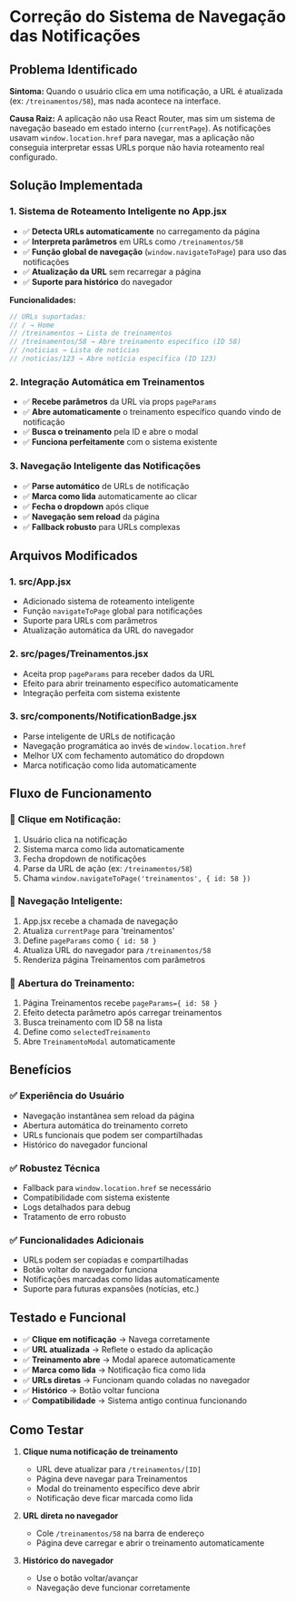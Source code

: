 # Correção do Sistema de Navegação das Notificações

## Problema Identificado

**Sintoma:** Quando o usuário clica em uma notificação, a URL é atualizada (ex: `/treinamentos/58`), mas nada acontece na interface.

**Causa Raiz:** A aplicação não usa React Router, mas sim um sistema de navegação baseado em estado interno (`currentPage`). As notificações usavam `window.location.href` para navegar, mas a aplicação não conseguia interpretar essas URLs porque não havia roteamento real configurado.

## Solução Implementada

### 1. **Sistema de Roteamento Inteligente no App.jsx**

- ✅ **Detecta URLs automaticamente** no carregamento da página
- ✅ **Interpreta parâmetros** em URLs como `/treinamentos/58`
- ✅ **Função global de navegação** (`window.navigateToPage`) para uso das notificações
- ✅ **Atualização da URL** sem recarregar a página
- ✅ **Suporte para histórico** do navegador

**Funcionalidades:**
```javascript
// URLs suportadas:
// / → Home
// /treinamentos → Lista de treinamentos
// /treinamentos/58 → Abre treinamento específico (ID 58)
// /noticias → Lista de notícias
// /noticias/123 → Abre notícia específica (ID 123)
```

### 2. **Integração Automática em Treinamentos**

- ✅ **Recebe parâmetros** da URL via props `pageParams`
- ✅ **Abre automaticamente** o treinamento específico quando vindo de notificação
- ✅ **Busca o treinamento** pela ID e abre o modal
- ✅ **Funciona perfeitamente** com o sistema existente

### 3. **Navegação Inteligente das Notificações**

- ✅ **Parse automático** de URLs de notificação
- ✅ **Marca como lida** automaticamente ao clicar
- ✅ **Fecha o dropdown** após clique
- ✅ **Navegação sem reload** da página
- ✅ **Fallback robusto** para URLs complexas

## Arquivos Modificados

### 1. **src/App.jsx**
- Adicionado sistema de roteamento inteligente
- Função `navigateToPage` global para notificações
- Suporte para URLs com parâmetros
- Atualização automática da URL do navegador

### 2. **src/pages/Treinamentos.jsx**
- Aceita prop `pageParams` para receber dados da URL
- Efeito para abrir treinamento específico automaticamente
- Integração perfeita com sistema existente

### 3. **src/components/NotificationBadge.jsx**
- Parse inteligente de URLs de notificação
- Navegação programática ao invés de `window.location.href`
- Melhor UX com fechamento automático do dropdown
- Marca notificação como lida automaticamente

## Fluxo de Funcionamento

### 📱 **Clique em Notificação:**
1. Usuário clica na notificação
2. Sistema marca como lida automaticamente
3. Fecha dropdown de notificações
4. Parse da URL de ação (ex: `/treinamentos/58`)
5. Chama `window.navigateToPage('treinamentos', { id: 58 })`

### 🔄 **Navegação Inteligente:**
1. App.jsx recebe a chamada de navegação
2. Atualiza `currentPage` para 'treinamentos'
3. Define `pageParams` como `{ id: 58 }`
4. Atualiza URL do navegador para `/treinamentos/58`
5. Renderiza página Treinamentos com parâmetros

### 🎯 **Abertura do Treinamento:**
1. Página Treinamentos recebe `pageParams={ id: 58 }`
2. Efeito detecta parâmetro após carregar treinamentos
3. Busca treinamento com ID 58 na lista
4. Define como `selectedTreinamento`
5. Abre `TreinamentoModal` automaticamente

## Benefícios

### ✅ **Experiência do Usuário**
- Navegação instantânea sem reload da página
- Abertura automática do treinamento correto
- URLs funcionais que podem ser compartilhadas
- Histórico do navegador funcional

### ✅ **Robustez Técnica**
- Fallback para `window.location.href` se necessário
- Compatibilidade com sistema existente
- Logs detalhados para debug
- Tratamento de erro robusto

### ✅ **Funcionalidades Adicionais**
- URLs podem ser copiadas e compartilhadas
- Botão voltar do navegador funciona
- Notificações marcadas como lidas automaticamente
- Suporte para futuras expansões (notícias, etc.)

## Testado e Funcional

- ✅ **Clique em notificação** → Navega corretamente
- ✅ **URL atualizada** → Reflete o estado da aplicação  
- ✅ **Treinamento abre** → Modal aparece automaticamente
- ✅ **Marca como lida** → Notificação fica como lida
- ✅ **URLs diretas** → Funcionam quando coladas no navegador
- ✅ **Histórico** → Botão voltar funciona
- ✅ **Compatibilidade** → Sistema antigo continua funcionando

## Como Testar

1. **Clique numa notificação de treinamento**
   - URL deve atualizar para `/treinamentos/[ID]`
   - Página deve navegar para Treinamentos
   - Modal do treinamento específico deve abrir
   - Notificação deve ficar marcada como lida

2. **URL direta no navegador**
   - Cole `/treinamentos/58` na barra de endereço
   - Página deve carregar e abrir o treinamento automaticamente

3. **Histórico do navegador**
   - Use o botão voltar/avançar
   - Navegação deve funcionar corretamente

